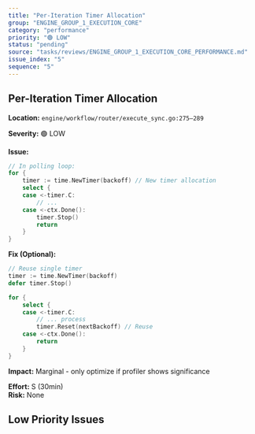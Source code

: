 ```yaml
---
title: "Per-Iteration Timer Allocation"
group: "ENGINE_GROUP_1_EXECUTION_CORE"
category: "performance"
priority: "🟢 LOW"
status: "pending"
source: "tasks/reviews/ENGINE_GROUP_1_EXECUTION_CORE_PERFORMANCE.md"
issue_index: "5"
sequence: "5"
---
```


## Per-Iteration Timer Allocation

**Location:** `engine/workflow/router/execute_sync.go:275–289`

**Severity:** 🟢 LOW

**Issue:**

```go
// In polling loop:
for {
    timer := time.NewTimer(backoff) // New timer allocation
    select {
    case <-timer.C:
        // ...
    case <-ctx.Done():
        timer.Stop()
        return
    }
}
```

**Fix (Optional):**

```go
// Reuse single timer
timer := time.NewTimer(backoff)
defer timer.Stop()

for {
    select {
    case <-timer.C:
        // ... process
        timer.Reset(nextBackoff) // Reuse
    case <-ctx.Done():
        return
    }
}
```

**Impact:** Marginal - only optimize if profiler shows significance

**Effort:** S (30min)  
**Risk:** None

## Low Priority Issues
